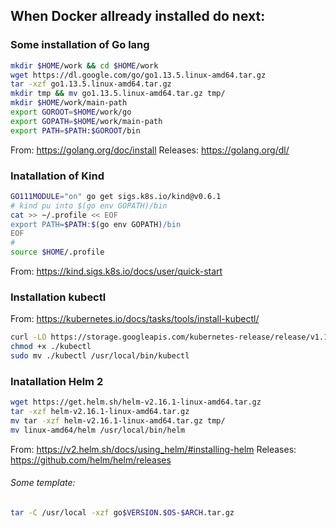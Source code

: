 ## When Docker allready installed do next:

### Some installation of Go lang
~~~sh
mkdir $HOME/work && cd $HOME/work
wget https://dl.google.com/go/go1.13.5.linux-amd64.tar.gz
tar -xzf go1.13.5.linux-amd64.tar.gz
mkdir tmp && mv go1.13.5.linux-amd64.tar.gz tmp/
mkdir $HOME/work/main-path
export GOROOT=$HOME/work/go
export GOPATH=$HOME/work/main-path
export PATH=$PATH:$GOROOT/bin
~~~
From: https://golang.org/doc/install Releases: https://golang.org/dl/

### Inatallation of Kind
~~~sh
GO111MODULE="on" go get sigs.k8s.io/kind@v0.6.1
# kind pu into $(go env GOPATH)/bin
cat >> ~/.profile << EOF
export PATH=$PATH:$(go env GOPATH)/bin
EOF
#
source $HOME/.profile
~~~
From: https://kind.sigs.k8s.io/docs/user/quick-start

### Installation kubectl
From: https://kubernetes.io/docs/tasks/tools/install-kubectl/
~~~sh
curl -LO https://storage.googleapis.com/kubernetes-release/release/v1.16.0/bin/linux/amd64/kubectl
chmod +x ./kubectl
sudo mv ./kubectl /usr/local/bin/kubectl
~~~

### Inatallation Helm 2
~~~sh
wget https://get.helm.sh/helm-v2.16.1-linux-amd64.tar.gz
tar -xzf helm-v2.16.1-linux-amd64.tar.gz
mv tar -xzf helm-v2.16.1-linux-amd64.tar.gz tmp/
mv linux-amd64/helm /usr/local/bin/helm
~~~
From: https://v2.helm.sh/docs/using_helm/#installing-helm
Releases: https://github.com/helm/helm/releases

###### Some template:
~~~sh
tar -C /usr/local -xzf go$VERSION.$OS-$ARCH.tar.gz
~~~